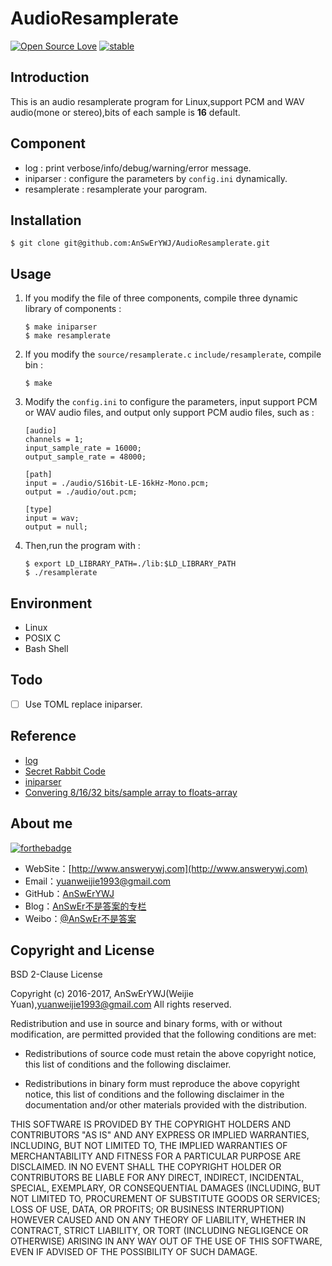 # AudioResamplerate 
[![Open Source Love](https://badges.frapsoft.com/os/v1/open-source.png?v=103)](https://github.com/ellerbrock/open-source-badge/)
[![stable](http://badges.github.io/stability-badges/dist/stable.svg)](http://github.com/badges/stability-badges)

## Introduction
This is an audio resamplerate program for Linux,support PCM and WAV audio(mone or stereo),bits of each sample is **16** default.

## Component
- log : print verbose/info/debug/warning/error message.
- iniparser : configure the parameters by ``config.ini`` dynamically.
- resamplerate : resamplerate your parogram.

## Installation
```
$ git clone git@github.com:AnSwErYWJ/AudioResamplerate.git
```

## Usage
1. If you modify the file of three components, compile three dynamic library of components : 
    ```
    $ make iniparser
    $ make resamplerate
    ```
    
2. If you modify the ``source/resamplerate.c`` ``include/resamplerate``, compile bin :
	```
	$ make
	``` 

3. Modify the ``config.ini`` to configure the parameters, input support PCM or WAV audio files, and output only support PCM audio files, such as :
	```
	[audio]
	channels = 1;
	input_sample_rate = 16000;
	output_sample_rate = 48000;

	[path]
	input = ./audio/S16bit-LE-16kHz-Mono.pcm;
	output = ./audio/out.pcm;

	[type]
	input = wav;
	output = null;
	``` 

4. Then,run the program with :
    ```
    $ export LD_LIBRARY_PATH=./lib:$LD_LIBRARY_PATH
    $ ./resamplerate
    ```

## Environment
+ Linux
+ POSIX C
+ Bash Shell

## Todo
- [ ] Use TOML replace iniparser.

## Reference
- [log](https://github.com/AnSwErYWJ/DogFood/tree/master/C/log)
- [Secret Rabbit Code](http://www.mega-nerd.com/SRC/index.html)
- [iniparser](http://ndevilla.free.fr/iniparser)
- [Convering 8/16/32 bits/sample array to floats-array](http://stackoverflow.com/questions/4632502/waveinproc-windows-audio-question)

## About me
[![forthebadge](http://forthebadge.com/images/badges/ages-20-30.svg)](http://forthebadge.com)
- WebSite：[http://www.answerywj.com](http://www.answerywj.com)
- Email：[yuanweijie1993@gmail.com](https://mail.google.com)
- GitHub：[AnSwErYWJ](https://github.com/AnSwErYWJ)
- Blog：[AnSwEr不是答案的专栏](http://blog.csdn.net/u011192270)
- Weibo：[@AnSwEr不是答案](http://weibo.com/1783591593)

## Copyright and License
BSD 2-Clause License

Copyright (c) 2016-2017, AnSwErYWJ(Weijie Yuan),yuanweijie1993@gmail.com
All rights reserved.

Redistribution and use in source and binary forms, with or without
modification, are permitted provided that the following conditions are met:

* Redistributions of source code must retain the above copyright notice, this
  list of conditions and the following disclaimer.

* Redistributions in binary form must reproduce the above copyright notice,
  this list of conditions and the following disclaimer in the documentation
  and/or other materials provided with the distribution.

THIS SOFTWARE IS PROVIDED BY THE COPYRIGHT HOLDERS AND CONTRIBUTORS "AS IS"
AND ANY EXPRESS OR IMPLIED WARRANTIES, INCLUDING, BUT NOT LIMITED TO, THE
IMPLIED WARRANTIES OF MERCHANTABILITY AND FITNESS FOR A PARTICULAR PURPOSE ARE
DISCLAIMED. IN NO EVENT SHALL THE COPYRIGHT HOLDER OR CONTRIBUTORS BE LIABLE
FOR ANY DIRECT, INDIRECT, INCIDENTAL, SPECIAL, EXEMPLARY, OR CONSEQUENTIAL
DAMAGES (INCLUDING, BUT NOT LIMITED TO, PROCUREMENT OF SUBSTITUTE GOODS OR
SERVICES; LOSS OF USE, DATA, OR PROFITS; OR BUSINESS INTERRUPTION) HOWEVER
CAUSED AND ON ANY THEORY OF LIABILITY, WHETHER IN CONTRACT, STRICT LIABILITY,
OR TORT (INCLUDING NEGLIGENCE OR OTHERWISE) ARISING IN ANY WAY OUT OF THE USE
OF THIS SOFTWARE, EVEN IF ADVISED OF THE POSSIBILITY OF SUCH DAMAGE.
